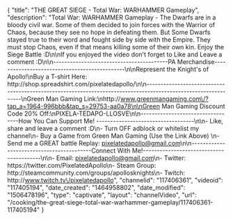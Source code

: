{
    "title": "THE GREAT SIEGE - Total War: WARHAMMER Gameplay",
    "description": "Total War: WARHAMMER Gameplay - The Dwarfs are in a bloody civil war.  Some of them decided to join forces with the Warrior of Chaos, because they see no hope in defeating them.  But Some Dwarfs stayed true to their word and fought side by side with the Empire.  They must stop Chaos, even if that means killing some of their own kin.  Enjoy the Siege Battle :D\n\nIf you enjoyed the video don't forget to Like and Leave a comment :D\n\n-----------------------------------------PA Merchandise----------------------------------------------\n\nRepresent the Knight's of Apollo!\nBuy a T-shirt Here: http:\/\/shop.spreadshirt.com\/pixelatedapollo\/\n\n---------------------------------------------------------------------------------------------------------------\nGreen Man Gaming Link:\nhttp:\/\/www.greenmangaming.com\/?tap_a=1964-996bbb&tap_s=29753-aa0a78\n\nGreen Man Gaming Discount Code 20% Off:\nPIXELA-TEDAPO-LLOSVE\n\n----------------------------------How You Can Support Me! -----------------------------------\n\n- Like, share and leave a comment :D\n- Turn OFF adblock or whitelist my channel\n- Buy a Game from Green Man Gaming (Use the Link Above) \n- Send me a GREAT battle Replay: pixelatedapollo@gmail.com\n\n------------------------------------------Connect With Me!-----------------------------------------\n\n- Email: pixelatedapollo@gmail.com\n- Twitter: https:\/\/twitter.com\/PixelatedApollo\n- Steam Group:  http:\/\/steamcommunity.com\/groups\/apollosknights\n- Twitch: http:\/\/www.twitch.tv\/pixelatedapollo",
    "channelid": "117406361",
    "videoid": "117405194",
    "date_created": "1464958802",
    "date_modified": "1506478196",
    "type": "captivate",
    "layout": "channelVideo",
    "url": "\/cooking\/the-great-siege-total-war-warhammer-gameplay\/117406361-117405194"
}
